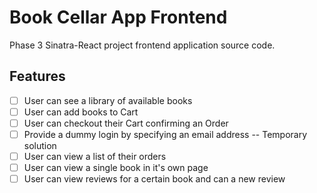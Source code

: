 # Book Cellar App Frontend

Phase 3 Sinatra-React project frontend application source code.

## Features

- [ ] User can see a library of available books
- [ ] User can add books to Cart
- [ ] User can checkout their Cart confirming an Order
- [ ] Provide a dummy login by specifying an email address -- Temporary solution
- [ ] User can view a list of their orders
- [ ] User can view a single book in it's own page
- [ ] User can view reviews for a certain book and can a new review
